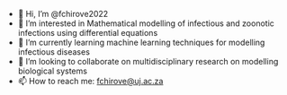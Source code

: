- 👋 Hi, I’m @fchirove2022
- 👀 I’m interested in Mathematical modelling of infectious and zoonotic infections using differential equations 
- 🌱 I’m currently learning machine learning techniques for modelling infectious diseases 
- 💞️ I’m looking to collaborate on multidisciplinary research on modelling biological systems 
- 📫 How to reach me: fchirove@uj.ac.za 

<!---
fchirove2022/fchirove2022 is a ✨ special ✨ repository because its `README.md` (this file) appears on your GitHub profile.
You can click the Preview link to take a look at your changes.
--->
